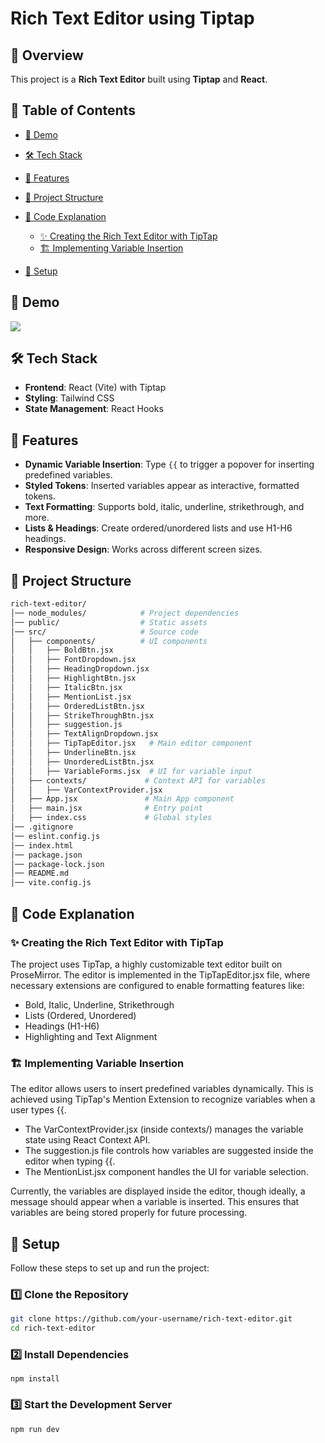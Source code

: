# Rich Text Editor using Tiptap

## 📌 Overview

This project is a **Rich Text Editor** built using **Tiptap** and **React**.

## 📖 Table of Contents

- [🎥 Demo](#🎥-demo)
- [🛠️ Tech Stack](#🛠️-tech-stack)
- [🚀 Features](#🚀-features)
- [📂 Project Structure](#📂-project-structure)
- [📝 Code Explanation](#📝-code-explanation)

  - [✨ Creating the Rich Text Editor with TipTap](#✨-creating-the-rich-text-editor-with-tiptap)
  - [🏗️ Implementing Variable Insertion](#🏗️-implementing-variable-insertion)

- [🚀 Setup](#🚀-setup)

## 🎥 Demo

[![](https://markdown-videos-api.jorgenkh.no/youtube/qnUTkPyZg8I)](https://youtu.be/qnUTkPyZg8I)

## 🛠️ Tech Stack

- **Frontend**: React (Vite) with Tiptap
- **Styling**: Tailwind CSS
- **State Management**: React Hooks

## 🚀 Features

- **Dynamic Variable Insertion**: Type `{{` to trigger a popover for inserting predefined variables.
- **Styled Tokens**: Inserted variables appear as interactive, formatted tokens.
- **Text Formatting**: Supports bold, italic, underline, strikethrough, and more.
- **Lists & Headings**: Create ordered/unordered lists and use H1-H6 headings.
- **Responsive Design**: Works across different screen sizes.

## 📂 Project Structure

```sh
rich-text-editor/
│── node_modules/            # Project dependencies
│── public/                  # Static assets
│── src/                     # Source code
│   ├── components/          # UI components
│   │   ├── BoldBtn.jsx
│   │   ├── FontDropdown.jsx
│   │   ├── HeadingDropdown.jsx
│   │   ├── HighlightBtn.jsx
│   │   ├── ItalicBtn.jsx
│   │   ├── MentionList.jsx
│   │   ├── OrderedListBtn.jsx
│   │   ├── StrikeThroughBtn.jsx
│   │   ├── suggestion.js
│   │   ├── TextAlignDropdown.jsx
│   │   ├── TipTapEditor.jsx   # Main editor component
│   │   ├── UnderlineBtn.jsx
│   │   ├── UnorderedListBtn.jsx
│   │   ├── VariableForms.jsx  # UI for variable input
│   ├── contexts/             # Context API for variables
│   │   ├── VarContextProvider.jsx
│   ├── App.jsx               # Main App component
│   ├── main.jsx              # Entry point
│   ├── index.css             # Global styles
│── .gitignore
│── eslint.config.js
│── index.html
│── package.json
│── package-lock.json
│── README.md
│── vite.config.js

```

## 📝 Code Explanation

### ✨ Creating the Rich Text Editor with TipTap

The project uses TipTap, a highly customizable text editor built on ProseMirror. The editor is implemented in the TipTapEditor.jsx file, where necessary extensions are configured to enable formatting features like:

- Bold, Italic, Underline, Strikethrough
- Lists (Ordered, Unordered)
- Headings (H1-H6)
- Highlighting and Text Alignment

### 🏗️ Implementing Variable Insertion

The editor allows users to insert predefined variables dynamically. This is achieved using TipTap's Mention Extension to recognize variables when a user types {{.

- The VarContextProvider.jsx (inside contexts/) manages the variable state using React Context API.
- The suggestion.js file controls how variables are suggested inside the editor when typing {{.
- The MentionList.jsx component handles the UI for variable selection.

Currently, the variables are displayed inside the editor, though ideally, a message should appear when a variable is inserted. This ensures that variables are being stored properly for future processing.

## 🚀 Setup

Follow these steps to set up and run the project:

### 1️⃣ Clone the Repository

```sh
git clone https://github.com/your-username/rich-text-editor.git
cd rich-text-editor
```

### 2️⃣ Install Dependencies

```
npm install
```

### 3️⃣ Start the Development Server

```
npm run dev
```
